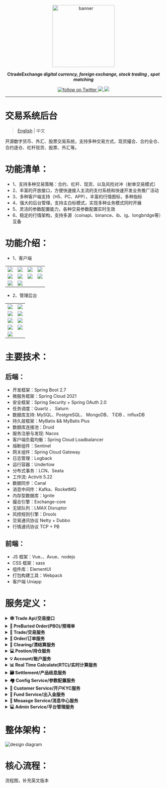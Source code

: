 <p align="center">
<a href="https://ctradeex.io/"><img src="docs/images/ctradeex-icon.jpg" alt="banner" width="200px"></a>
</p>

<p align="center">
<b> CtradeExchange <i>digital currency, foreign exchange, stock trading , spot matching</i></b>
</p>

<p align=center>

<a href="https://twitter.com/intent/follow?screen_name=KubeSphere">
  <img src="https://img.shields.io/twitter/follow/KubeSphere?style=social" alt="follow on Twitter">
</a>
<a href="https://join.slack.com/t/kubesphere/shared_invite/enQtNTE3MDIxNzUxNzQ0LTZkNTdkYWNiYTVkMTM5ZThhODY1MjAyZmVlYWEwZmQ3ODQ1NmM1MGVkNWEzZTRhNzk0MzM5MmY4NDc3ZWVhMjE">
  <img src="https://img.shields.io/badge/Slack-600%2B-blueviolet?logo=slack&amp;logoColor=white">
</a>

<a href="https://www.youtube.com/channel/UCyTdUQUYjf7XLjxECx63Hpw">
  <img src="https://img.shields.io/youtube/channel/subscribers/UCyTdUQUYjf7XLjxECx63Hpw?style=social">
</a>

</p>


----

# 交易系统后台
> [English](README.md) | 中文

开源数字货币、外汇、股票交易系统，支持多种交易方式，现货撮合、合约全仓、合约逐仓、杠杆现货、股票、外汇等。

# 功能清单：

- 1、支持多种交易策略：合约、杠杆、现货、以及风险对冲（射单交易模式）
- 2、丰富的开放接口，方便快速接入主流的支付系统和快速开发业务推广活动
- 3、多种客户端支持（H5、PC、APP），丰富的行情图标，多种指标
- 4、强大的后台管理，支持主白标模式，实现多种业务模式同时开展
- 5、灵活的参数配置能力，各种交易参数配置实时生效
- 6、稳定的行情架构，支持多源（coinapi、binance、ib、ig、longbridge等）互备


# 功能介绍：
- 1、客户端
<table>
  <tr>
     <td><img src="docs/images/client/cn/client-1.png"/></td>
     <td><img src="docs/images/client/cn/client-2.png"/></td>
	 <td><img src="docs/images/client/cn/client-3.png"/></td>
     <td><img src="docs/images/client/cn/client-4.png"/></td>
  </tr>
  <tr>
     <td><img src="docs/images/client/cn/client-5.png"/></td>
     <td><img src="docs/images/client/cn/client-6.png"/></td>
	 <td><img src="docs/images/client/cn/client-7.png"/></td>
     <td><img src="docs/images/client/cn/client-8.png"/></td>
  </tr>
  <tr>
     <td><img src="docs/images/client/cn/client-9.png"/></td>
     <td><img src="docs/images/client/cn/client-10.png"/></td>
	 <td></td>
     <td></td>
  </tr>
</table>

- 2、管理后台

<table>
  <tr>
     <td><img src="docs/images/admin/cn/admin-1.png"/></td>
     <td><img src="docs/images/admin/cn/admin-2.png"/></td>
  </tr>
  <tr>
	 <td><img src="docs/images/admin/cn/admin-3.png"/></td>
     <td><img src="docs/images/admin/cn/admin-4.png"/></td>
  </tr>
  <tr>
     <td><img src="docs/images/admin/cn/admin-5.png"/></td>
     <td><img src="docs/images/admin/en/admin-6.png"/></td>
  </tr>
  <tr>
	 <td><img src="docs/images/admin/cn/admin-7.png"/></td>
     <td><img src="docs/images/admin/cn/admin-8.png"/></td>
  </tr>
  <tr>
     <td><img src="docs/images/admin/cn/admin-9.png"/></td>
     <td></td>
  </tr>
</table>

# 主要技术：

## 后端：
- 开发框架：Spring Boot 2.7
- 微服务框架：Spring Cloud 2021
- 安全框架：Spring Security + Spring OAuth 2.0
- 任务调度：Quartz 、 Saturn
- 数据库支持: MySQL、PostgreSQL、 MongoDB、 TiDB 、influxDB
- 持久层框架：MyBatis && MyBatis Plus
- 数据库连接池：Druid
- 服务注册与发现: Nacos
- 客户端负载均衡：Spring Cloud Loadbalancer
- 熔断组件：Sentinel
- 网关组件：Spring Cloud Gateway
- 日志管理：Logback
- 运行容器：Undertow
- 分布式事务：LCN、Seata
- 工作流: Activiti 5.22
- 数据同步：Canal
- 消息中间件：Kafka、RocketMQ
- 内存型数据库：Ignite
- 撮合引擎：Exchange-core
- 无锁队列：LMAX Disruptor
- 风控规则引擎：Drools
- 交易通讯协议 Netty + Dubbo
- 行情通讯协议 TCP + PB

## 前端：
- JS 框架：Vue、、Avue、nodejs
- CSS 框架：sass
- 组件库：ElementUI
- 打包构建工具：Webpack
- 客户端 Uniapp


# 服务定义：

<details>
  <summary><b>🕸 Trade Api/交易接口</b></summary>
  收到请求后基于产品，账户，权限等配置参数进行静态风控、预埋单，延时成交单发给PBO成功后返回给客户、调价单通过静态风控后绑定清结算使用的参数之后把请求放到正确的MQ中、如果是只读类查询请求直接请求clearing。
  </details>

<details>
  <summary><b>🔗 PreBuried Order(PBO)/预埋单</b></summary>
  提供查询用户的挂单接口、如果价格或者时间触发则请求回Trade Api按市价继续走，此模块中不需要冻结，生成预埋单订单，维护订单状态，生成延时成交订单维护订单状态

  </details>

<details>
  <summary><b>🤖 Trade/交易服务</b></summary>
  按照单个用户的请求顺序逐个处理，这里只有市价单，先按过实时行情的价格风控，之后执行冻结，多冻结20%(可配)，冻结成功后生成订单，确定的订单发给clearing，clearing收到后返回给客户成功。所有的平仓先冻结仓位，冻结成功返回客户成功。接收到爆仓请求时则需要把预埋单与延时单取消掉。
  </details>

<details>
  <summary><b>🔎 Order/订单服务</b></summary>
  插入新订单，更新order，提供order列表查询接口。
  </details>

<details>
  <summary><b>🧩 Clearing/清结算服务</b></summary>
  执行撮合确定的订单，生成仓位、提供浮动盈亏接口（实时计算）、提供账户基本信息接口（Account）、提供账户实时信息接口（实时计算+Account）、出入金请求处理（资金管理服务直接调用）、各类强平、隔夜利息收取、仓位变更账户变更走消息通知（待讨论）、资金冻结接口、仓位冻结接口。
  </details>

<details>
  <summary><b>💻 Postion/持仓服务</b></summary>
  插入新仓位、更新仓位、广播仓位数据、仓位列表接口、冻结仓位接口</a>。
  </details>

<details>
  <summary><b>💡 Account/账户服务</b></summary>
  记账、对账、开户，销户，冻结、账户基本信息接口</a>。
  </details>

<details>
  <summary><b>📊 Real Time Calculate(RTC)/实时计算服务</b></summary>
  保证金计算，爆仓发指令给CFD Trade、止盈止损平仓发指令给CFD Trade、提供浮动盈亏接口
  </details>

<details>
  <summary><b>🗃 Settlement/产品结息服务</b></summary>
  产品到期强平发指令给Trade、结算时间到发指令给清结算
  </details>

<details>
  <summary><b>🏘 Config Service/参数配置服务</b></summary>
  配置产品数据，账户组数据，负责持久化，负责提供配置信息的广播同步更新等，需要使用配置信息的其它服务订阅该服务，设计图在另一张图中《基础数据设计图》

  </details>

<details>
  <summary><b>🧠 Customer Service/开户KYC服务</b></summary>
  客户开户、授权校验、KYC认证配置、KYC资料核心服务；提供KYC认证参数配置以及客户资料审核功能；同时提供客户资料基础查询以及数据导出等功能。
  </details>
  

<details>
  <summary><b>🔎 Fund Service/出入金服务</b></summary>
  客户资金查询、充值入金、出金提案等核心服务；负责支付网关接入，不同支付方式配置以及基础支付参数设置；同时提供出入金记录查询以及数据导出等功能。
  </details>

<details>
  <summary><b>🧩 Meaasge Service/消息中心服务</b></summary>
  负责站内信、短信、Email等消息对外发送接口
  </details>

<details>
  <summary><b>💻 Admin Service/平台管理服务</b></summary>
  SAAS化后台管理，用户设置产品权限以及玩法配置，短信、Email、支付等相关基础配置功能；提供开白标公司，以及分配白标权限级别；白标可以配置自己的产品参数以及管理自己的客户数据和交易流程等数据。
  </details>
  
  


# 整体架构：

![design diagram](docs/images/design/cn/1.png)



# 核心流程：
流程图，补充英文版本




